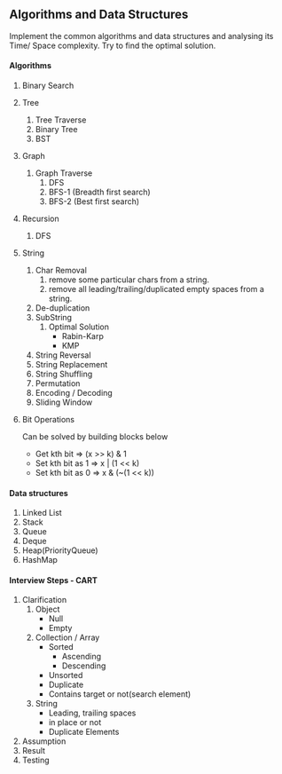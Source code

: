 ## Algorithms and Data Structures
Implement the common algorithms and data structures and analysing its Time/ Space complexity. Try to find the optimal solution.

#### Algorithms
1. Binary Search

1. Tree
    1. Tree Traverse
    1. Binary Tree
    1. BST
1. Graph    
    1. Graph Traverse
        1. DFS
        1. BFS-1 (Breadth first search)
        1. BFS-2 (Best first search)
1. Recursion
    1. DFS
1. String
    1. Char Removal
        1. remove some particular chars from a string.
        1. remove all​ leading/trailing/duplicated​ empty spaces from a string.
    1. De-duplication
    1. SubString
        1. Optimal Solution
            * Rabin-Karp
            * KMP
    1. String Reversal
    1. String Replacement
    1. String Shuffling
    1. Permutation
    1. Encoding / Decoding
    1. Sliding Window
1. Bit Operations

    Can be solved by building blocks below

    * Get kth bit   =>   (x >> k) & 1
    * Set kth bit as 1  =>  x | (1 << k)
    * Set kth bit as 0  =>  x & (~(1 << k))
    
    



#### Data structures
1. Linked List
1. Stack
1. Queue
1. Deque
1. Heap(PriorityQueue)
1. HashMap

#### Interview Steps - CART
1. Clarification
    1. Object
        * Null
        * Empty
    1. Collection / Array
        * Sorted
            * Ascending
            * Descending
        * Unsorted
        * Duplicate
        * Contains target or not(search element)
    1. String
        * Leading, trailing spaces
        * in place or not
        * Duplicate Elements
1. Assumption
1. Result
1. Testing


